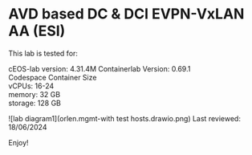 # AVD based DC & DCI EVPN-VxLAN AA (ESI)

This lab is tested for:  

  cEOS-lab version: 4.31.4M
  Containerlab Version: 0.69.1  
  Codespace Container Size  
    vCPUs: 16-24  
    memory: 32 GB  
    storage: 128 GB  

![lab diagram1](orlen.mgmt-with test hosts.drawio.png)
Last reviewed: 18/06/2024  

Enjoy!
